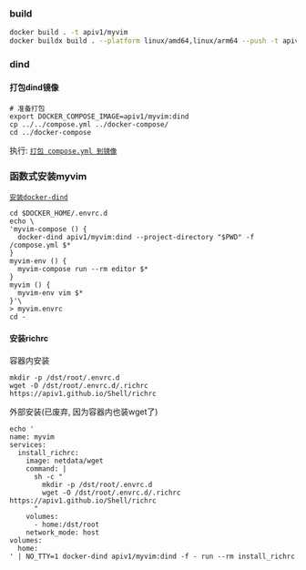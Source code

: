 ### build

```bash
docker build . -t apiv1/myvim
docker buildx build . --platform linux/amd64,linux/arm64 --push -t apiv1/myvim
```

### dind

#### 打包dind镜像

```shell
# 准备打包
export DOCKER_COMPOSE_IMAGE=apiv1/myvim:dind
cp ../../compose.yml ../docker-compose/
cd ../docker-compose
```

执行: [`打包 compose.yml 到镜像`](../docker-compose/README.md#打包配置到镜像-示例)

### 函数式安装myvim
[`安装docker-dind`](../dind/README.md#docker-dind)

```shell
cd $DOCKER_HOME/.envrc.d
echo \
'myvim-compose () {
  docker-dind apiv1/myvim:dind --project-directory "$PWD" -f /compose.yml $*
}
myvim-env () {
  myvim-compose run --rm editor $*
}
myvim () {
  myvim-env vim $*
}'\
> myvim.envrc
cd -
```

#### 安装richrc
容器内安装
```shell
mkdir -p /dst/root/.envrc.d
wget -O /dst/root/.envrc.d/.richrc https://apiv1.github.io/Shell/richrc
```
外部安装(已废弃, 因为容器内也装wget了)
```shell
echo '
name: myvim
services:
  install_richrc:
    image: netdata/wget
    command: |
      sh -c "
        mkdir -p /dst/root/.envrc.d
        wget -O /dst/root/.envrc.d/.richrc https://apiv1.github.io/Shell/richrc
      "
    volumes:
      - home:/dst/root
    network_mode: host
volumes:
  home:
' | NO_TTY=1 docker-dind apiv1/myvim:dind -f - run --rm install_richrc
```
